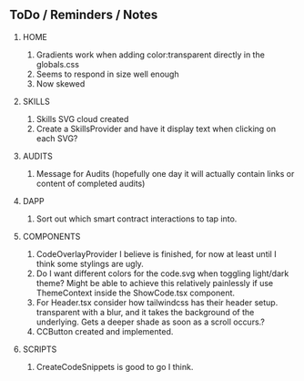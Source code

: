 ## ToDo / Reminders / Notes

1. HOME
    1. Gradients work when adding color:transparent directly in the globals.css
    2. Seems to respond in size well enough
    3. Now skewed
2. SKILLS
    1. Skills SVG cloud created
    2. Create a SkillsProvider and have it display text when clicking on each SVG?
3. AUDITS
    1. Message for Audits (hopefully one day it will actually contain links or content of completed audits)
4. DAPP
    1. Sort out which smart contract interactions to tap into.
5. COMPONENTS

    1. CodeOverlayProvider I believe is finished, for now at least until I think some stylings are ugly.
    2. Do I want different colors for the code.svg when toggling light/dark theme? Might be able to achieve this relatively painlessly if use ThemeContext inside the ShowCode.tsx component.
    3. For Header.tsx consider how tailwindcss has their header setup. transparent with a blur, and it takes the background of the underlying. Gets a deeper shade as soon as a scroll occurs.?
    4. CCButton created and implemented.

6. SCRIPTS
    1. CreateCodeSnippets is good to go I think.
